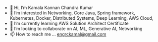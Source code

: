- 👋 Hi, I’m Kamala Kannan Chandra Kumar
- 👀 I’m interested in Networking, Core Java, Spring framework, Kubernetes, Docker, Distributed Systems, Deep Learning, AWS Cloud, 
- 🌱 I’m currently learning AWS Solution Architect Certificate
- 💞️ I’m looking to collaborate on AI, ML, Generative AI, Networking
- 📫 How to reach me ... engrckamal@gmail.com

